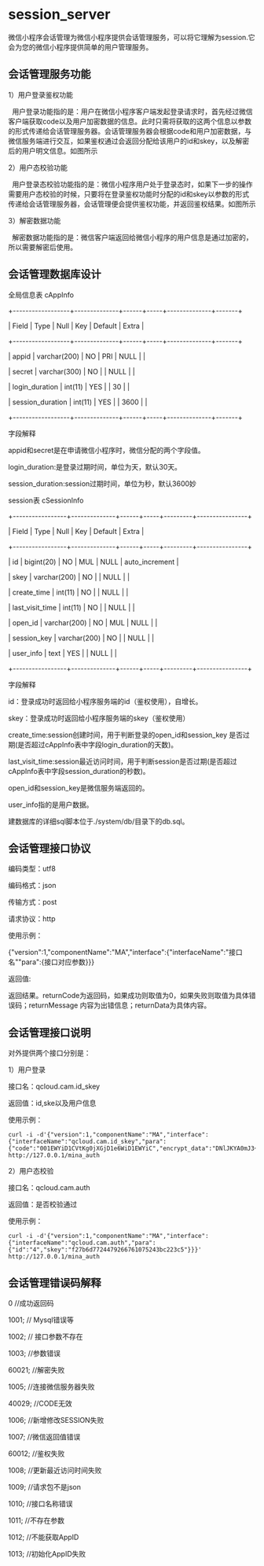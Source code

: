 # session_server

微信小程序会话管理为微信小程序提供会话管理服务，可以将它理解为session.它会为您的微信小程序提供简单的用户管理服务。

## 会话管理服务功能

1）用户登录鉴权功能

   用户登录功能指的是：用户在微信小程序客户端发起登录请求时，首先经过微信客户端获取code以及用户加密数据的信息。此时只需将获取的这两个信息以参数的形式传递给会话管理服务器。会话管理服务器会根据code和用户加密数据，与微信服务端进行交互，如果鉴权通过会返回分配给该用户的id和skey，以及解密后的用户明文信息。如图所示
     
2）用户态校验功能
     
   用户登录态校验功能指的是：微信小程序用户处于登录态时，如果下一步的操作需要用户态校验的时候，只要将在登录鉴权功能时分配的id和skey以参数的形式传递给会话管理服务器，会话管理便会提供鉴权功能，并返回鉴权结果。如图所示
     
     
3）解密数据功能
   
   解密数据功能指的是：微信客户端返回给微信小程序的用户信息是通过加密的，所以需要解密后使用。
    
## 会话管理数据库设计

全局信息表 cAppInfo
    
+------------------+--------------+------+-----+--------------+-------+

| Field            | Type         | Null | Key | Default      | Extra |

+------------------+--------------+------+-----+--------------+-------+

| appid            | varchar(200) | NO   | PRI | NULL         |       |

| secret           | varchar(300) | NO   |     | NULL         |       |

| login_duration   | int(11)      | YES  |     | 30           |       |

| session_duration | int(11)      | YES  |     | 3600         |       |

+------------------+--------------+------+-----+--------------+-------+

字段解释
 
appid和secret是在申请微信小程序时，微信分配的两个字段值。
 
login_duration:是登录过期时间，单位为天，默认30天。
    
session_duration:session过期时间，单位为秒，默认3600妙

session表 cSessionInfo
    
+-----------------+--------------+------+-----+---------+----------------+

| Field           | Type         | Null | Key | Default | Extra          |

+-----------------+--------------+------+-----+---------+----------------+

| id              | bigint(20)   | NO   | MUL | NULL    | auto_increment |

| skey            | varchar(200) | NO   |     | NULL    |                |

| create_time     | int(11)      | NO   |     | NULL    |                |

| last_visit_time | int(11)      | NO   |     | NULL    |                |

| open_id         | varchar(200) | NO   | MUL | NULL    |                |

| session_key     | varchar(200) | NO   |     | NULL    |                |

| user_info       | text         | YES  |     | NULL    |                |

+-----------------+--------------+------+-----+---------+----------------+

字段解释
 
id：登录成功时返回给小程序服务端的id（鉴权使用），自增长。
    
skey：登录成功时返回给小程序服务端的skey（鉴权使用）
    
create_time:session创建时间，用于判断登录的open_id和session_key 是否过期(是否超过cAppInfo表中字段login_duration的天数)。
    
last_visit_time:session最近访问时间，用于判断session是否过期(是否超过cAppInfo表中字段session_duration的秒数)。

open_id和session_key是微信服务端返回的。
    
user_info指的是用户数据。
    
建数据库的详细sql脚本位于./system/db/目录下的db.sql。

## 会话管理接口协议

编码类型：utf8

编码格式：json

传输方式：post

请求协议：http

使用示例：

{"version":1,"componentName":"MA","interface":{"interfaceName":"接口名""para":{接口对应参数}}}

返回值:

返回结果。returnCode为返回码，如果成功则取值为0，如果失败则取值为具体错误码；returnMessage 内容为出错信息；returnData为具体内容。

## 会话管理接口说明

对外提供两个接口分别是：

1）用户登录

接口名：qcloud.cam.id_skey

返回值：id,ske以及用户信息

使用示例：

    curl -i -d'{"version":1,"componentName":"MA","interface":{"interfaceName":"qcloud.cam.id_skey","para":{"code":"001EWYiD1CVtKg0jXGjD1e6WiD1EWYiC","encrypt_data":"DNlJKYA0mJ3+RDXD/syznaLVLlaF4drGzeZvJFmjnEKtOAi37kAzC/1tCBr7KqGX8EpiLuWl8qt/kcH9a4LxDC5LQvlRLJlDogTEIwtlT/2jBWBuWwBC3vWFhm7Uuq5AOLZV+xG9UmWPKECDZX9UZpWcPRGQpiY8OOUNBAywVniJv6rC2eADFimdRR2qPiebdC3cry7QAvgvttt1Wk56Nb/1TmIbtJRTay5wb+6AY1H7AT1xPoB6XAXW3RqODXtRR0hZT1s/o5y209Vcc6EBal5QdsbJroXa020ZSD62EnlrOwgYnXy5c8SO+bzNAfRw59SVbI4wUNYz6kJb4NDn+y9dlASRjlt8Rau4xTQS+fZSi8HHUwkwE6RRak3qo8YZ7FWWbN2uwUKgQNlc/MfAfLRcfQw4XUqIdn9lxtRblaY="}}}' http://127.0.0.1/mina_auth

2）用户态校验

接口名：qcloud.cam.auth

返回值：是否校验通过

使用示例：

    curl -i -d'{"version":1,"componentName":"MA","interface":{"interfaceName":"qcloud.cam.auth","para":{"id":"4","skey":"f27b6d7724479266761075243bc223c5"}}}' http://127.0.0.1/mina_auth

## 会话管理错误码解释

0        //成功返回码

1001;    // Mysql错误等

1002;    // 接口参数不存在

1003;    //参数错误

60021;   //解密失败

1005;    //连接微信服务器失败

40029;   //CODE无效

1006;    //新增修改SESSION失败

1007;    //微信返回值错误

60012;   //鉴权失败

1008;    //更新最近访问时间失败

1009;    //请求包不是json

1010;    //接口名称错误

1011;    //不存在参数

1012;    //不能获取AppID

1013;    //初始化AppID失败

